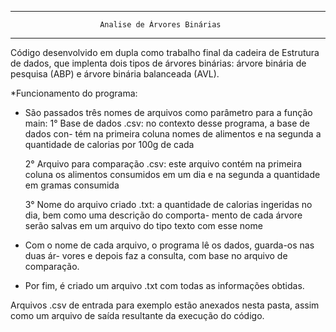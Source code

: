 ----------------------------------------------------------------------------
                        Analise de Árvores Binárias
----------------------------------------------------------------------------

  Código desenvolvido em dupla como trabalho final da cadeira de Estrutura de
dados, que implenta dois tipos de árvores binárias: árvore binária de pesquisa
(ABP) e árvore binária balanceada (AVL).

*Funcionamento do programa:

  - São passados três nomes de arquivos como parâmetro para a função main:
    1° Base de dados .csv: no contexto desse programa, a base de dados con-
                           tém na primeira coluna nomes de alimentos e na
                           segunda a quantidade de calorias por 100g de cada
                           
    2° Arquivo para comparação .csv: este arquivo contém na primeira coluna
                                     os alimentos consumidos em um dia e na
                                     segunda a quantidade em gramas consumida
                                     
    3° Nome do arquivo criado .txt: a quantidade de calorias ingeridas no 
                                    dia, bem como uma descrição do comporta-
                                    mento de cada árvore serão salvas em um
                                    arquivo do tipo texto com esse nome
             
  - Com o nome de cada arquivo, o programa lê os dados, guarda-os nas duas ár-
    vores e depois faz a consulta, com base no arquivo de comparação. 
   
  - Por fim, é criado um arquivo .txt com todas as informações obtidas.
  
Arquivos .csv de entrada para exemplo estão anexados nesta pasta, assim como 
um arquivo de saída resultante da execução do código.
